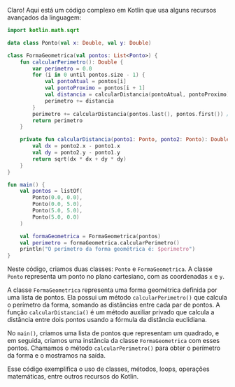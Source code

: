 Claro! Aqui está um código complexo em Kotlin que usa alguns recursos avançados da linguagem:

```kotlin
import kotlin.math.sqrt

data class Ponto(val x: Double, val y: Double)

class FormaGeometrica(val pontos: List<Ponto>) {
    fun calcularPerimetro(): Double {
        var perimetro = 0.0
        for (i in 0 until pontos.size - 1) {
            val pontoAtual = pontos[i]
            val pontoProximo = pontos[i + 1]
            val distancia = calcularDistancia(pontoAtual, pontoProximo)
            perimetro += distancia
        }
        perimetro += calcularDistancia(pontos.last(), pontos.first()) // Adiciona a distância do último ponto ao primeiro
        return perimetro
    }

    private fun calcularDistancia(ponto1: Ponto, ponto2: Ponto): Double {
        val dx = ponto2.x - ponto1.x
        val dy = ponto2.y - ponto1.y
        return sqrt(dx * dx + dy * dy)
    }
}

fun main() {
    val pontos = listOf(
        Ponto(0.0, 0.0),
        Ponto(0.0, 5.0),
        Ponto(5.0, 5.0),
        Ponto(5.0, 0.0)
    )

    val formaGeometrica = FormaGeometrica(pontos)
    val perimetro = formaGeometrica.calcularPerimetro()
    println("O perímetro da forma geométrica é: $perimetro")
}
```

Neste código, criamos duas classes: `Ponto` e `FormaGeometrica`. A classe `Ponto` representa um ponto no plano cartesiano, com as coordenadas `x` e `y`.

A classe `FormaGeometrica` representa uma forma geométrica definida por uma lista de pontos. Ela possui um método `calcularPerimetro()` que calcula o perímetro da forma, somando as distâncias entre cada par de pontos. A função `calcularDistancia()` é um método auxiliar privado que calcula a distância entre dois pontos usando a fórmula da distância euclidiana.

No `main()`, criamos uma lista de pontos que representam um quadrado, e em seguida, criamos uma instância da classe `FormaGeometrica` com esses pontos. Chamamos o método `calcularPerimetro()` para obter o perímetro da forma e o mostramos na saída.

Esse código exemplifica o uso de classes, métodos, loops, operações matemáticas, entre outros recursos do Kotlin.